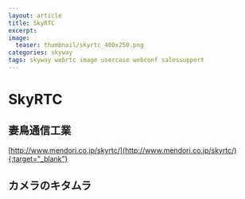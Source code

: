 ```yaml
---
layout: article
title: SkyRTC
excerpt: 
image:
  teaser: thumbnail/skyrtc_400x250.png
categories: skyway
tags: skyway webrtc image usercase webconf salessupport
---
```


# SkyRTC

## 妻鳥通信工業


[http://www.mendori.co.jp/skyrtc/](http://www.mendori.co.jp/skyrtc/){:target="_blank”}

## カメラのキタムラ
